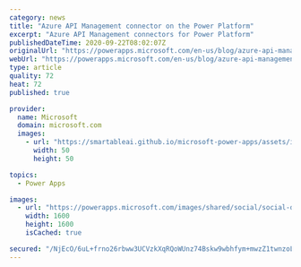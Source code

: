 ```yaml
---
category: news
title: "Azure API Management connector on the Power Platform"
excerpt: "Azure API Management connectors for Power Platform"
publishedDateTime: 2020-09-22T08:02:07Z
originalUrl: "https://powerapps.microsoft.com/en-us/blog/azure-api-management-connector-on-the-power-platform/"
webUrl: "https://powerapps.microsoft.com/en-us/blog/azure-api-management-connector-on-the-power-platform/"
type: article
quality: 72
heat: 72
published: true

provider:
  name: Microsoft
  domain: microsoft.com
  images:
    - url: "https://smartableai.github.io/microsoft-power-apps/assets/images/organizations/microsoft.com-50x50.jpg"
      width: 50
      height: 50

topics:
  - Power Apps

images:
  - url: "https://powerapps.microsoft.com/images/shared/social/social-default-image.png"
    width: 1600
    height: 1600
    isCached: true

secured: "/NjEcO/6uL+frno26rbww3UCVzkXqRQoWUnz74Bskw9wbhfym+mwzZ1twnzoLWuNhwnJIqcIsOCSxY3sFncr/SntZmDVSVSjpPrWSGte3kAIxm3QOa+V6JLYfeT/VHKBdwfu3EAEsrHaQnUncCo1v2d27pWHDA6wuNQruDj5LNBWg1VJRSiPWlJkUViTK/IgmyQcq5swaLyal3sUj9a+us30rKM4mnAqgz9BMt8U/iGFxAdfwhCJ5HE7+uEhgiH2OcjQq+8POXsY3goPlQQG8MxbEQhdFjyrZEoe2fT5w5TSX27LA0cJsBgYYRZeYdEFuxnq33XUftibNPhZej7gLFVOEW56E7ICFUvTzQ9bzC4=;juUae1ZWyUymO5Jh2gJXlQ=="
---
```


